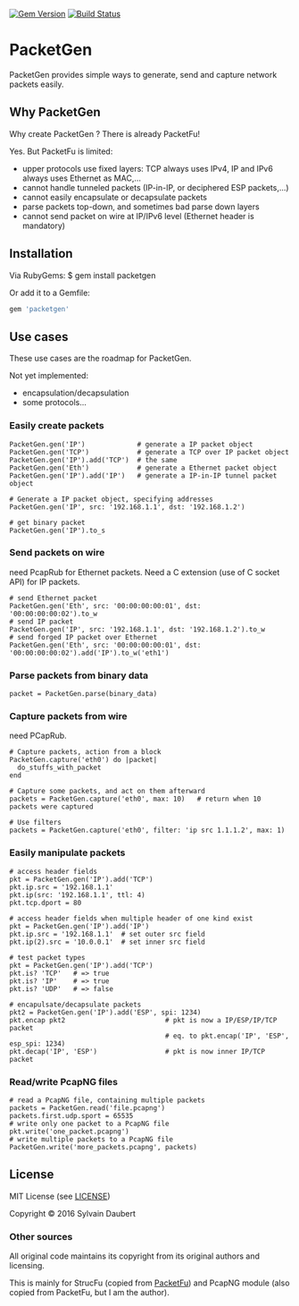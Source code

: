 
[![Gem Version](https://badge.fury.io/rb/packetgen.svg)](https://badge.fury.io/rb/packetgen)
[![Build Status](https://travis-ci.org/sdaubert/packetgen.svg?branch=master)](https://travis-ci.org/sdaubert/packetgen)

# PacketGen

PacketGen provides simple ways to generate, send and capture network packets easily.

## Why PacketGen
Why create PacketGen ? There is already PacketFu!

Yes. But PacketFu is limited:
* upper protocols use fixed layers: TCP always uses IPv4, IP and IPv6 always uses Ethernet as MAC,...
* cannot handle tunneled packets (IP-in-IP, or deciphered ESP packets,...)
* cannot easily encapsulate or decapsulate packets
* parse packets top-down, and sometimes bad parse down layers
* cannot send packet on wire at IP/IPv6 level (Ethernet header is mandatory)

## Installation
Via RubyGems:
    $ gem install packetgen

Or add it to a Gemfile:
```ruby
gem 'packetgen'
```
## Use cases

These use cases are the roadmap for PacketGen.

Not yet implemented:
- encapsulation/decapsulation
- some protocols...

### Easily create packets
```
PacketGen.gen('IP')             # generate a IP packet object
PacketGen.gen('TCP')            # generate a TCP over IP packet object
PacketGen.gen('IP').add('TCP')  # the same
PacketGen.gen('Eth')            # generate a Ethernet packet object
PacketGen.gen('IP').add('IP')   # generate a IP-in-IP tunnel packet object

# Generate a IP packet object, specifying addresses
PacketGen.gen('IP', src: '192.168.1.1', dst: '192.168.1.2')

# get binary packet
PacketGen.gen('IP').to_s
```

### Send packets on wire
need PcapRub for Ethernet packets. Need a C extension (use of C socket API) for IP packets.

```
# send Ethernet packet
PacketGen.gen('Eth', src: '00:00:00:00:01', dst: '00:00:00:00:02').to_w
# send IP packet
PacketGen.gen('IP', src: '192.168.1.1', dst: '192.168.1.2').to_w
# send forged IP packet over Ethernet
PacketGen.gen('Eth', src: '00:00:00:00:01', dst: '00:00:00:00:02').add('IP').to_w('eth1')
```

### Parse packets from binary data
```
packet = PacketGen.parse(binary_data)
```

### Capture packets from wire
need PCapRub.

```
# Capture packets, action from a block
PacketGen.capture('eth0') do |packet|
  do_stuffs_with_packet
end

# Capture some packets, and act on them afterward
packets = PacketGen.capture('eth0', max: 10)   # return when 10 packets were captured

# Use filters
packets = PacketGen.capture('eth0', filter: 'ip src 1.1.1.2', max: 1)
```

### Easily manipulate packets
```
# access header fields
pkt = PacketGen.gen('IP').add('TCP')
pkt.ip.src = '192.168.1.1'
pkt.ip(src: '192.168.1.1', ttl: 4)
pkt.tcp.dport = 80

# access header fields when multiple header of one kind exist
pkt = PacketGen.gen('IP').add('IP')
pkt.ip.src = '192.168.1.1'  # set outer src field
pkt.ip(2).src = '10.0.0.1'  # set inner src field

# test packet types
pkt = PacketGen.gen('IP').add('TCP')
pkt.is? 'TCP'   # => true
pkt.is? 'IP'    # => true
pkt.is? 'UDP'   # => false

# encapulsate/decapsulate packets
pkt2 = PacketGen.gen('IP').add('ESP', spi: 1234)
pkt.encap pkt2                         # pkt is now a IP/ESP/IP/TCP packet
                                       # eq. to pkt.encap('IP', 'ESP', esp_spi: 1234)
pkt.decap('IP', 'ESP')                 # pkt is now inner IP/TCP packet
```

### Read/write PcapNG files
```
# read a PcapNG file, containing multiple packets
packets = PacketGen.read('file.pcapng')
packets.first.udp.sport = 65535
# write only one packet to a PcapNG file
pkt.write('one_packet.pcapng')
# write multiple packets to a PcapNG file
PacketGen.write('more_packets.pcapng', packets)
```

## License
MIT License (see [LICENSE](https://github.com/sdaubert/packetgen/LICENSE))

Copyright © 2016 Sylvain Daubert

### Other sources
All original code maintains its copyright from its original authors and licensing.

This is mainly for StrucFu (copied from [PacketFu](https://github.com/packetfu/packetfu))
and PcapNG module (also copied from PacketFu, but I am the author).